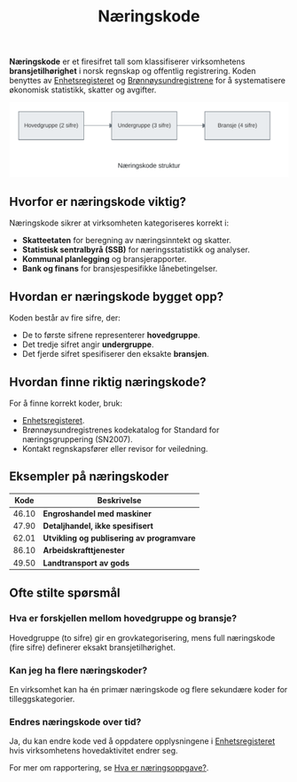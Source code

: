 ﻿---
title: "Næringskode"
seoTitle: "Næringskode | Klassifisering av virksomhetens bransje"
description: "Næringskode er et firesifret tall som klassifiserer virksomhetens bransjetilhørighet i regnskap og offentlige registre. Koden brukes av Enhetsregisteret og Brønnøysundregistrene til statistikk, skatt og rapportering."
summary: "Hva næringskode er, hvordan den er bygget opp og hvordan du finner riktig kode for din virksomhet."
---

**Næringskode** er et firesifret tall som klassifiserer virksomhetens **bransjetilhørighet** i norsk regnskap og offentlig registrering. Koden benyttes av [Enhetsregisteret](/blogs/regnskap/enhetsregisteret "Enhetsregisteret “ Oversikt over virksomheters grunninformasjon i Norge") og [Brønnøysundregistrene](/blogs/regnskap/bronnoysundregistrene "Brønnøysundregistrene - Oversikt over Norske Registere") for å systematisere økonomisk statistikk, skatter og avgifter.

![Næringskode Oversikt](naeringskode-oversikt.svg)

## Hvorfor er næringskode viktig?

Næringskode sikrer at virksomheten kategoriseres korrekt i:

* **Skatteetaten** for beregning av næringsinntekt og skatter.
* **Statistisk sentralbyrå (SSB)** for næringsstatistikk og analyser.
* **Kommunal planlegging** og bransjerapporter.
* **Bank og finans** for bransjespesifikke lånebetingelser.

## Hvordan er næringskode bygget opp?

Koden består av fire sifre, der:

* De to første sifrene representerer **hovedgruppe**.
* Det tredje sifret angir **undergruppe**.
* Det fjerde sifret spesifiserer den eksakte **bransjen**.

## Hvordan finne riktig næringskode?

For å finne korrekt koder, bruk:

* [Enhetsregisteret](/blogs/regnskap/enhetsregisteret "Enhetsregisteret “ Oversikt over virksomheters grunninformasjon i Norge").
* Brønnøysundregistrenes kodekatalog for Standard for næringsgruppering (SN2007).
* Kontakt regnskapsfører eller revisor for veiledning.

## Eksempler på næringskoder

| **Kode** | **Beskrivelse**                                    |
|----------|----------------------------------------------------|
| 46.10    | **Engroshandel med maskiner**                       |
| 47.90    | **Detaljhandel, ikke spesifisert**                  |
| 62.01    | **Utvikling og publisering av programvare**         |
| 86.10    | **Arbeidskrafttjenester**                          |
| 49.50    | **Landtransport av gods**                          |

## Ofte stilte spørsmål

### Hva er forskjellen mellom hovedgruppe og bransje?

Hovedgruppe (to sifre) gir en grovkategorisering, mens full næringskode (fire sifre) definerer eksakt bransjetilhørighet.

### Kan jeg ha flere næringskoder?

En virksomhet kan ha én primær næringskode og flere sekundære koder for tilleggskategorier.

### Endres næringskode over tid?

Ja, du kan endre kode ved å oppdatere opplysningene i [Enhetsregisteret](/blogs/regnskap/enhetsregisteret "Enhetsregisteret “ Oversikt over virksomheters grunninformasjon i Norge") hvis virksomhetens hovedaktivitet endrer seg.

For mer om rapportering, se [Hva er næringsoppgave?](/blogs/regnskap/hva-er-naeringsoppgave "Hva er en næringsoppgave?").










